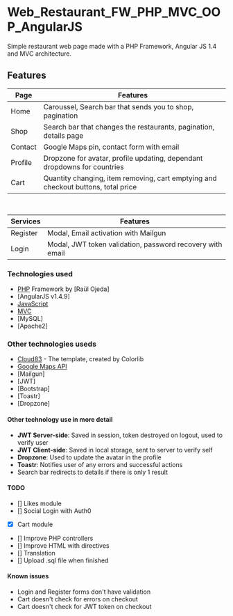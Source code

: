 # Web_Restaurant_FW_PHP_MVC_OOP_AngularJS

Simple restaurant web page made with a PHP Framework, Angular JS 1.4 and MVC architecture.

## **Features**

| Page | Features |
| - | - |
| Home | Caroussel, Search bar that sends you to shop, pagination |
| Shop | Search bar that changes the restaurants, pagination, details page |
| Contact | Google Maps pin, contact form with email | 
| Profile | Dropzone for avatar, profile updating, dependant dropdowns for countries |
| Cart | Quantity changing, item removing, cart emptying and checkout buttons, total price |

<br>

| Services | Features | 
| - | - |
| Register | Modal, Email activation with Mailgun
| Login | Modal, JWT token validation, password recovery with email |


###  **Technologies used**

* [PHP] Framework by [Raül Ojeda]
* [AngularJS v1.4.9]
* [JavaScript]
* [MVC]
* [MySQL]
* [Apache2]


### Other technologies useds
* [Cloud83] - The template, created by Colorlib
* [Google Maps API]
* [Mailgun]
* [JWT]
* [Bootstrap]
* [Toastr]
* [Dropzone]

#### Other technology use in more detail
* **JWT Server-side**: Saved in session, token destroyed on logout, used to verify user
* **JWT Client-side**: Saved in local storage, sent to server to verify self
* **Dropzone**: Used to update the avatar in the profile
* **Toastr**: Notifies user of any errors and successful actions
* Search bar redirects to details if there is only 1 result

#### TODO
- [] Likes module
- [] Social Login with Auth0
- [x] Cart module
- [] Improve PHP controllers
- [] Improve HTML with directives 
- [] Translation
- [] Upload .sql file when finished

#### Known issues
* Login and Register forms don't have validation
* Cart doesn't check for errors on checkout
* Cart doesn't check for JWT token on checkout

[//]: # (These are reference links used in the body of this note and get stripped out when the markdown processor does its job. There is no need to format nicely because it shouldn't be seen. Thanks SO - http://stackoverflow.com/questions/4823468/store-comments-in-markdown-syntax)

   [PHP]: <http://php.net>
   [MVC]: <https://www.tutorialspoint.com/mvc_framework/mvc_framework_introduction.htm>
   [JavaScript]: <https://www.javascript.com/>
   [Cloud83]: <https://colorlib.com/wp/template/cloud83/>
   [Yelp Fusion API]: <https://www.yelp.com/fusion>
   [Google Maps API]: <https://developers.google.com/maps/documentation/javascript/tutorial>